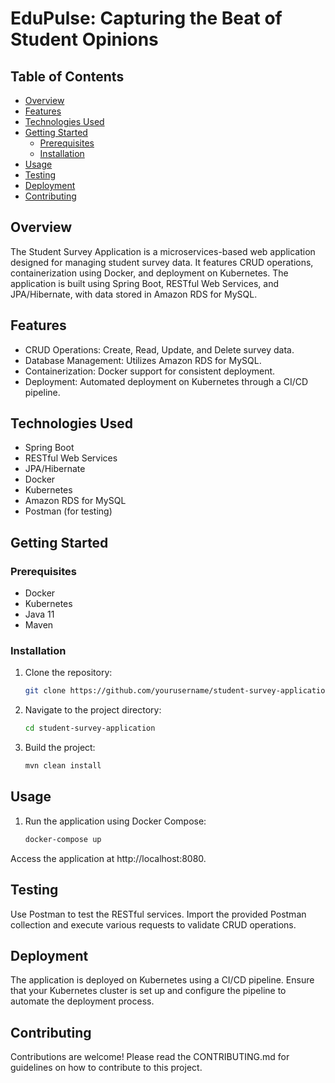# EduPulse: Capturing the Beat of Student Opinions

## Table of Contents
- [Overview](#overview)
- [Features](#features)
- [Technologies Used](#technologies-used)
- [Getting Started](#getting-started)
  - [Prerequisites](#prerequisites)
  - [Installation](#installation)
- [Usage](#usage)
- [Testing](#testing)
- [Deployment](#deployment)
- [Contributing](#contributing)

## Overview
The Student Survey Application is a microservices-based web application designed for managing student survey data. It features CRUD operations, containerization using Docker, and deployment on Kubernetes. The application is built using Spring Boot, RESTful Web Services, and JPA/Hibernate, with data stored in Amazon RDS for MySQL.

## Features
- CRUD Operations: Create, Read, Update, and Delete survey data.
- Database Management: Utilizes Amazon RDS for MySQL.
- Containerization: Docker support for consistent deployment.
- Deployment: Automated deployment on Kubernetes through a CI/CD pipeline.

## Technologies Used
- Spring Boot
- RESTful Web Services
- JPA/Hibernate
- Docker
- Kubernetes
- Amazon RDS for MySQL
- Postman (for testing)

## Getting Started

### Prerequisites
- Docker
- Kubernetes
- Java 11
- Maven

### Installation
1. Clone the repository:
   ```bash
   git clone https://github.com/yourusername/student-survey-application.git
2. Navigate to the project directory:
   ```bash
   cd student-survey-application
3. Build the project:
   ```bash
   mvn clean install
   
## Usage
1. Run the application using Docker Compose:
   ```bash
   docker-compose up

Access the application at http://localhost:8080.

## Testing
Use Postman to test the RESTful services. Import the provided Postman collection and execute various requests to validate CRUD operations.

## Deployment
The application is deployed on Kubernetes using a CI/CD pipeline. Ensure that your Kubernetes cluster is set up and configure the pipeline to automate the deployment process.

## Contributing
Contributions are welcome! Please read the CONTRIBUTING.md for guidelines on how to contribute to this project.
